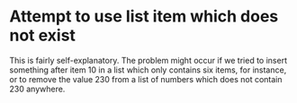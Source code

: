 # Attempt to use list item which does not exist

This is fairly self-explanatory. The problem might occur if we tried to insert something after item 10 in a list which only contains six items, for instance, or to remove the value 230 from a list of numbers which does not contain 230 anywhere.
